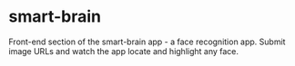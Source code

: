 # smart-brain

Front-end section of the smart-brain app - a face recognition app. Submit image URLs and watch the app locate and highlight any face.
